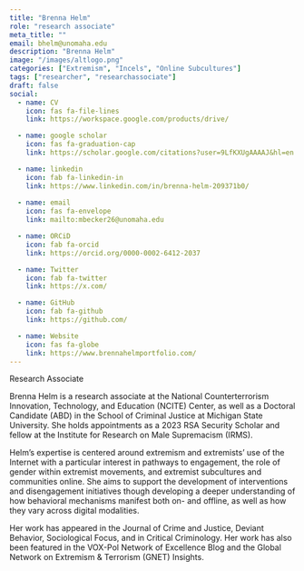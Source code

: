 ```yaml
---
title: "Brenna Helm"
role: "research associate"
meta_title: ""
email: bhelm@unomaha.edu
description: "Brenna Helm"
image: "/images/altlogo.png"
categories: ["Extremism", "Incels", "Online Subcultures"]
tags: ["researcher", "researchassociate"]
draft: false
social:
  - name: CV
    icon: fas fa-file-lines
    link: https://workspace.google.com/products/drive/

  - name: google scholar
    icon: fas fa-graduation-cap
    link: https://scholar.google.com/citations?user=9LfKXUgAAAAJ&hl=en

  - name: linkedin
    icon: fab fa-linkedin-in
    link: https://www.linkedin.com/in/brenna-helm-209371b0/
  
  - name: email
    icon: fas fa-envelope
    link: mailto:mbecker26@unomaha.edu

  - name: ORCiD
    icon: fab fa-orcid
    link: https://orcid.org/0000-0002-6412-2037

  - name: Twitter
    icon: fab fa-twitter
    link: https://x.com/

  - name: GitHub
    icon: fab fa-github
    link: https://github.com/

  - name: Website
    icon: fas fa-globe
    link: https://www.brennahelmportfolio.com/
---
```

Research Associate
<!--more-->
Brenna Helm is a research associate at the National Counterterrorism Innovation, Technology, and Education (NCITE) Center, as well as a Doctoral Candidate (ABD) in the School of Criminal Justice at Michigan State University. She holds appointments as a 2023 RSA Security Scholar and fellow at the Institute for Research on Male Supremacism (IRMS).

Helm’s expertise is centered around extremism and extremists’ use of the Internet with a particular interest in pathways to engagement, the role of gender within extremist movements, and extremist subcultures and communities online. She aims to support the development of interventions and disengagement initiatives though developing a deeper understanding of how behavioral mechanisms manifest both on- and offline, as well as how they vary across digital modalities.

Her work has appeared in the Journal of Crime and Justice, Deviant Behavior, Sociological Focus, and in Critical Criminology. Her work has also been featured in the VOX-Pol Network of Excellence Blog and the Global Network on Extremism & Terrorism (GNET) Insights.